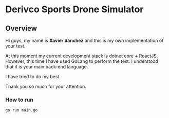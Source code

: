 # Derivco Sports Drone Simulator

## Overview

Hi guys, my name is **Xavier Sánchez** and this is my own implementation of your test. 

At this moment my current development stack is dotnet core + ReactJS. However, this time I have used GoLang to perform the test. I understood that it is your main back-end language.

I have tried to do my best. 

Thank you so much for your attention.

### How to run

```golang 
go run main.go
